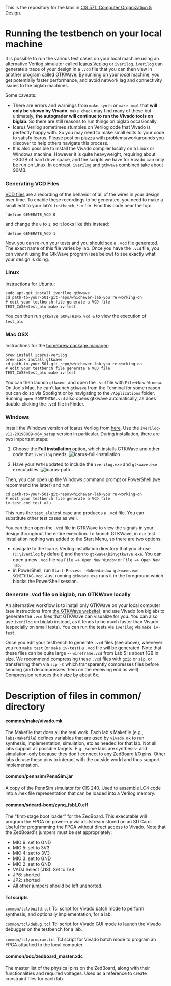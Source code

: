 This is the repository for the labs in [CIS 571: Computer Organization & Design](http://cis.upenn.edu/~cis571/).

# Running the testbench on your local machine

It is possible to run the various test cases on your local machine using an alternative Verilog simulator called [Icarus Verilog](http://iverilog.icarus.com) or `iverilog`. `iverilog` can generate a trace of your design in a `.vcd` file that you can then view in another program called [GTKWave](http://gtkwave.sourceforge.net). By running on your _local_ machine, you get potentially faster performance, and avoid network lag and connectivity issues to the biglab machines.

Some caveats:

* There are errors and warnings from `make synth` or `make impl` that **will only be shown by Vivado**. `make check` may find many of these but ultimately, **the autograder will continue to run the Vivado tools on biglab**. So there are still reasons to run things on biglab occasionally. 
* Icarus Verilog sometimes stumbles on Verilog code that Vivado is perfectly happy with. So you may need to make small edits to your code to satisfy Icarus. Please post on piazza with problems/workarounds you discover to help others navigate this process.
* It is also possible to install the Vivado compiler locally on a Linux or Windows machine. However it is quite heavyweight, requiring about ~30GB of hard drive space, and the scripts we have for Vivado can only be run on Linux. In contrast, `iverilog` and `gtkwave` combined take about 90MB.

### Generating VCD Files

[VCD files](https://en.wikipedia.org/wiki/Value_change_dump) are a recording of the behavior of all of the wires in your design over time. To enable these recordings to be generated, you need to make a small edit to your lab's `testbench_*.v` file. Find this code near the top:
```
`define GENERATE_VCD 0
```
and change the `0` to `1`, so it looks like this instead:
```
`define GENERATE_VCD 1
```
Now, you can re-run your tests and you should see a `.vcd` file generated. The exact name of this file varies by lab. Once you have the `.vcd` file, you can view it using the GtkWave program (see below) to see exactly what your design is doing.

### Linux

Instructions for Ubuntu:

```
sudo apt-get install iverilog gtkwave
cd path-to-your-501-git-repo/whichever-lab-you're-working-on
# edit your testbench file generate a VCD file
TEST_CASE=test_alu make iv-test
```

You can then run `gtkwave SOMETHING.vcd &` to view the execution of `test_alu`.

### Mac OSX

Instructions for the [homebrew package manager](https://brew.sh):

```
brew install icarus-verilog
brew cask install gtkwave
cd path-to-your-501-git-repo/whichever-lab-you're-working-on
# edit your testbench file generate a VCD file
TEST_CASE=test_alu make iv-test
```

You can then launch `gtkwave`, and open the `.vcd` file with `File`=>`New Window`. On Joe's Mac, he can't launch `gtkwave` from the Terminal for some reason but can do so via Spotlight or by navigating to the `/Applications` folder. Running `open SOMETHING.vcd` also opens gtkwave automatically, as does double-clicking the `.vcd` file in Finder.

### Windows

Install the Windows version of Icarus Verilog from [here](http://bleyer.org/icarus/). Use the `iverilog-v11-20190809-x64_setup` version in particular. During installation, there are two important steps:

1) Choose the **Full installation** option, which installs GTKWave and other code that `iverilog` needs.
![icarus-full-installation](https://github.com/upenn-acg/cis501/raw/master/images/icarus-full-installation.png)

2) Have your `PATH` updated to include the `iverilog.exe` and `gtkwave.exe` executables.
![icarus-path](https://github.com/upenn-acg/cis501/raw/master/images/icarus-path.png)

Then, you can open up the Windows command prompt or PowerShell (we recommend the latter) and run:
```
cd path-to-your-501-git-repo\whichever-lab-you're-working-on
# edit your testbench file generate a VCD file
iv-test.cmd test_alu
```
This runs the `test_alu` test case and produces a `.vcd` file. You can substitute other test cases as well. 

You can then open the `.vcd` file in GTKWave to view the signals in your design throughout the entire execution. To launch GTKWave, in our test installation nothing was added to the Start Menu, so there are two options:
* navigate to the Icarus Verilog installation directory that you chose (`C:\iverilog` by default) and then to `gtkwave\bin\gtkwave.exe`. You can open a new `.vcd` file via `File => Open New Window` or `File => Open New Tab`.
* in PowerShell, run `Start-Process -NoNewWindow gtkwave.exe SOMETHING.vcd`. Just running `gtkwave.exe` runs it in the foreground which blocks the PowerShell session.


### Generate .vcd file on biglab, run GTKWave locally

An alternative workflow is to install only GTKWave on your local computer (see instructions from [the GTKWave website](http://gtkwave.sourceforge.net)), and use Vivado (on biglab) to generate the `.vcd` files that GTKWave can visualize for you. You can also use `iverilog` on biglab instead, as it tends to be much faster than Vivado (especially on small tests). You can run the tests via `iverilog` via `make iv-test`.

Once you edit your testbench to generate `.vcd` files (see above), whenever you run `make test` (or `make iv-test`) a `.vcd` file will be generated. Note that these files can be quite large -- `wireframe.vcd` from Lab 5 is about 1GB in size. We recommend compressing these `.vcd` files with `gzip` or `zip`, or transferring them via `scp -C` which transparently compresses files before sending (and decompresses them on the receiving end as well). Compression reduces their size by about 6x.


# Description of files in common/ directory

#### common/make/vivado.mk
The Makefile that does all the real work. Each lab's Makefile (e.g., `lab1/Makefile`) defines variables that are used by `vivado.mk` to run synthesis, implementation, simulation, etc as needed for that lab. Not all labs support all possible targets. E.g., some labs are synthesis- and simulation-only because they don't connect to any ZedBoard I/O pins. Other labs do use these pins to interact with the outside world and thus support implementation.

#### common/pennsim/PennSim.jar
A copy of the PennSim simulator for CIS 240. Used to assemble LC4 code into a .hex file representation that can be loaded into a Verilog memory.

#### common/sdcard-boot/zynq_fsbl_0.elf
The "first-stage boot loader" for the ZedBoard. This executable will program the FPGA on power-up via a bitstream stored on an SD Card. Useful for programming the FPGA without direct access to Vivado. Note that the ZedBoard's jumpers must be set appropriately:
* MIO 6: set to GND
* MIO 5: set to 3V3
* MIO 4: set to 3V3
* MIO 3: set to GND
* MIO 2: set to GND
* VADJ Select (J18): Set to 1V8
* JP6: shorted
* JP2: shorted
* All other jumpers should be left unshorted.

#### Tcl scripts
`common/tcl/build.tcl` Tcl script for Vivado batch mode to perform synthesis, and optionally implementation, for a lab.

`common/tcl/debug.tcl` Tcl script for Vivado GUI mode to launch the Vivado debugger on the testbench for a lab.

`common/tcl/program.tcl` Tcl script for Vivado batch mode to program an FPGA attached to the local computer.

#### common/xdc/zedboard_master.xdc
The master list of the physical pins on the ZedBoard, along with their functionalities and required voltages. Used as a reference to create constraint files for each lab. 
